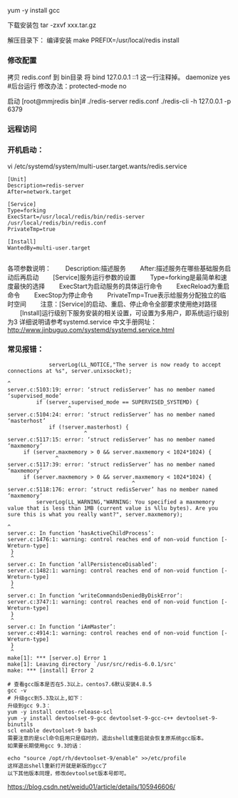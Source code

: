 yum -y install gcc

下载安装包
tar -zxvf xxx.tar.gz

解压目录下：
编译安装
make PREFIX=/usr/local/redis install

### 修改配置
拷贝 redis.conf  到 bin目录
将 bind 127.0.0.1 ::1 这一行注释掉。
daemonize yes  #后台运行
修改办法：protected-mode no

启动
[root@mmjredis bin]# ./redis-server redis.conf
./redis-cli -h 127.0.0.1 -p 6379

### 远程访问

### 开机启动：
vi   /etc/systemd/system/multi-user.target.wants/redis.service
```language
[Unit]
Description=redis-server
After=network.target

[Service]
Type=forking
ExecStart=/usr/local/redis/bin/redis-server   /usr/local/redis/bin/redis.conf
PrivateTmp=true

[Install]
WantedBy=multi-user.target


```

各项参数说明：
　　Description:描述服务
　　After:描述服务在哪些基础服务启动后再启动
　　[Service]服务运行参数的设置
　　Type=forking是最简单和速度最快的选择
　　ExecStart为启动服务的具体运行命令
　　ExecReload为重启命令
　　ExecStop为停止命令
　　PrivateTmp=True表示给服务分配独立的临时空间
　　注意：[Service]的启动、重启、停止命令全部要求使用绝对路径
　　[Install]运行级别下服务安装的相关设置，可设置为多用户，即系统运行级别为3
详细说明请参考systemd.service 中文手册网址：http://www.jinbuguo.com/systemd/systemd.service.html


### 常见报错：
```language
             serverLog(LL_NOTICE,"The server is now ready to accept connections at %s", server.unixsocket);
                                                                                              ^
server.c:5103:19: error: ‘struct redisServer’ has no member named ‘supervised_mode’
         if (server.supervised_mode == SUPERVISED_SYSTEMD) {
                   ^
server.c:5104:24: error: ‘struct redisServer’ has no member named ‘masterhost’
             if (!server.masterhost) {
                        ^
server.c:5117:15: error: ‘struct redisServer’ has no member named ‘maxmemory’
     if (server.maxmemory > 0 && server.maxmemory < 1024*1024) {
               ^
server.c:5117:39: error: ‘struct redisServer’ has no member named ‘maxmemory’
     if (server.maxmemory > 0 && server.maxmemory < 1024*1024) {
                                       ^
server.c:5118:176: error: ‘struct redisServer’ has no member named ‘maxmemory’
         serverLog(LL_WARNING,"WARNING: You specified a maxmemory value that is less than 1MB (current value is %llu bytes). Are you sure this is what you really want?", server.maxmemory);
                                                                                                                                                                                ^
server.c: In function ‘hasActiveChildProcess’:
server.c:1476:1: warning: control reaches end of non-void function [-Wreturn-type]
 }
 ^
server.c: In function ‘allPersistenceDisabled’:
server.c:1482:1: warning: control reaches end of non-void function [-Wreturn-type]
 }
 ^
server.c: In function ‘writeCommandsDeniedByDiskError’:
server.c:3747:1: warning: control reaches end of non-void function [-Wreturn-type]
 }
 ^
server.c: In function ‘iAmMaster’:
server.c:4914:1: warning: control reaches end of non-void function [-Wreturn-type]
 }
 ^
make[1]: *** [server.o] Error 1
make[1]: Leaving directory `/usr/src/redis-6.0.1/src'
make: *** [install] Error 2

```

```language
# 查看gcc版本是否在5.3以上，centos7.6默认安装4.8.5
gcc -v
# 升级gcc到5.3及以上,如下：
升级到gcc 9.3：
yum -y install centos-release-scl
yum -y install devtoolset-9-gcc devtoolset-9-gcc-c++ devtoolset-9-binutils
scl enable devtoolset-9 bash
需要注意的是scl命令启用只是临时的，退出shell或重启就会恢复原系统gcc版本。
如果要长期使用gcc 9.3的话：
 
echo "source /opt/rh/devtoolset-9/enable" >>/etc/profile
这样退出shell重新打开就是新版的gcc了
以下其他版本同理，修改devtoolset版本号即可。
```




https://blog.csdn.net/weidu01/article/details/105946606/